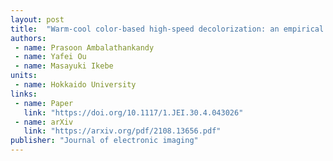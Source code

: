 ```yaml
---
layout: post
title:  "Warm-cool color-based high-speed decolorization: an empirical approach for tone mapping applications"
authors:
 - name: Prasoon Ambalathankandy
 - name: Yafei Ou
 - name: Masayuki Ikebe
units:
 - name: Hokkaido University
links:
 - name: Paper
   link: "https://doi.org/10.1117/1.JEI.30.4.043026"
 - name: arXiv
   link: "https://arxiv.org/pdf/2108.13656.pdf"
publisher: "Journal of electronic imaging"
---
```


